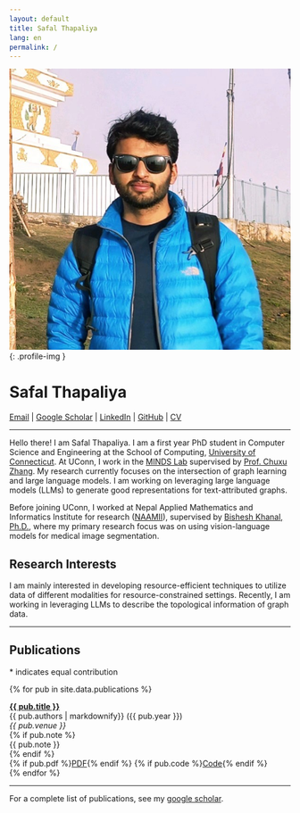 ```yaml
---
layout: default
title: Safal Thapaliya
lang: en
permalink: /
---
```


![Profile Image](/assets/img/profile.jpg){: .profile-img }

# Safal Thapaliya  
[Email](mailto:safalthapaliya@gmail.com) | [Google Scholar](https://scholar.google.com/citations?user=0yl8rVYAAAAJ) | [LinkedIn](https://www.linkedin.com/in/thapaliya19/) | [GitHub](https://github.com/thapaliya19) | [CV](assets/pdf/safal_cv.pdf)

---
Hello there! I am Safal Thapaliya. I am a first year PhD student in Computer Science and Engineering at the School of Computing, [University of Connecticut](https://uconn.edu/).
At UConn, I work in the [MINDS Lab](https://chuxuzhang.github.io/Lab/lab_index.html) supervised by [Prof. Chuxu Zhang](https://chuxuzhang.github.io/).
My research currently focuses on the intersection of graph learning and large language models.
I am working on leveraging large language models (LLMs) to generate good representations for text-attributed graphs.

Before joining UConn, I worked at Nepal Applied Mathematics and Informatics Institute for research ([NAAMII](https://naamii.org.np/)), supervised by [Bishesh Khanal, Ph.D.](https://bishesh.github.io/), where my primary research focus was on using vision-language models for medical image segmentation.

## Research Interests

I am mainly interested in developing resource-efficient techniques to utilize data of different modalities for resource-constrained settings.
Recently, I am working in leveraging LLMs to describe the topological information of graph data.

---

## Publications
\* indicates equal contribution

{% for pub in site.data.publications %}
<div class="pub-entry">
  <div class="pub-title"><a href="{{ pub.link }}"> <strong>{{ pub.title }}</strong> </a></div>
  <div class="pub-authors">{{ pub.authors | markdownify}} ({{ pub.year }})</div>
  <div class="pub-venue"><i>{{ pub.venue }}</i></div>
  {% if pub.note %}
  <div class="pub-note">{{ pub.note }}</div>
  {% endif %}
  <div class="pub-links">
    {% if pub.pdf %}<a href="{{ pub.pdf }}">PDF</a>{% endif %}
    {% if pub.code %}<a href="{{ pub.code }}">Code</a>{% endif %}
  </div>
</div>
{% endfor %}

---
For a complete list of publications, see my [google scholar](https://scholar.google.com/citations?user=0yl8rVYAAAAJ).
